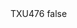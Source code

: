 <?xml version="1.0" encoding="UTF-8"?>
<CustomMetadata xmlns="http://soap.sforce.com/2006/04/metadata">
    <label>TXU476</label>
    <protected>false</protected>
</CustomMetadata>
